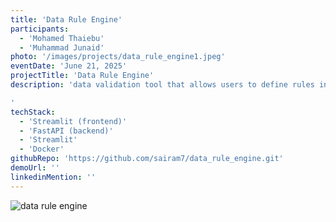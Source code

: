 ```yaml
---
title: 'Data Rule Engine'
participants:
  - 'Mohamed Thaiebu'
  - 'Muhammad Junaid'
photo: '/images/projects/data_rule_engine1.jpeg'
eventDate: 'June 21, 2025'
projectTitle: 'Data Rule Engine'
description: 'data validation tool that allows users to define rules in Excel and validate them against a database. (currently clickhouse is supported)

'
techStack:
  - 'Streamlit (frontend)'
  - 'FastAPI (backend)'
  - 'Streamlit'
  - 'Docker'
githubRepo: 'https://github.com/sairam7/data_rule_engine.git'
demoUrl: ''
linkedinMention: ''
---
```

  
![data rule engine](/images/projects/data_rule_engine2.jpg "data rule engine")
